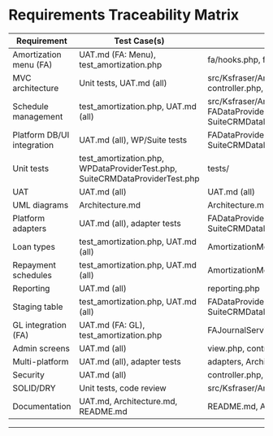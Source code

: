 # Requirements Traceability Matrix

| Requirement | Test Case(s) | Code File(s) |
|-------------|--------------|--------------|
| Amortization menu (FA) | UAT.md (FA: Menu), test_amortization.php | fa/hooks.php, fa/controller.php |
| MVC architecture | Unit tests, UAT.md (all) | src/Ksfraser/Amortizations/AmortizationModel.php, controller.php, view.php |
| Schedule management | test_amortization.php, UAT.md (all) | src/Ksfraser/Amortizations/AmortizationModel.php, FADataProvider.php, WPDataProvider.php, SuiteCRMDataProvider.php |
| Platform DB/UI integration | UAT.md (all), WP/Suite tests | FADataProvider.php, WPDataProvider.php, SuiteCRMDataProvider.php |
| Unit tests | test_amortization.php, WPDataProviderTest.php, SuiteCRMDataProviderTest.php | tests/ |
| UAT | UAT.md (all) | UAT.md (all) |
| UML diagrams | Architecture.md | Architecture.md |
| Platform adapters | UAT.md (all), adapter tests | FADataProvider.php, WPDataProvider.php, SuiteCRMDataProvider.php |
| Loan types | test_amortization.php, UAT.md (all) | AmortizationModel.php, adapters |
| Repayment schedules | test_amortization.php, UAT.md (all) | AmortizationModel.php |
| Reporting | UAT.md (all) | reporting.php |
| Staging table | test_amortization.php, UAT.md (all) | FADataProvider.php, WPDataProvider.php, SuiteCRMDataProvider.php |
| GL integration (FA) | UAT.md (FA: GL), test_amortization.php | FAJournalService.php, FADataProvider.php |
| Admin screens | UAT.md (all) | view.php, controller.php |
| Multi-platform | UAT.md (all), adapter tests | adapters, Architecture.md |
| Security | UAT.md (all) | controller.php, adapters |
| SOLID/DRY | Unit tests, code review | src/Ksfraser/Amortizations/ |
| Documentation | UAT.md, Architecture.md, README.md | README.md, Architecture.md |

---

